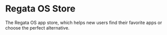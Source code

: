 # Regata OS Store
The Regata OS app store, which helps new users find their favorite apps or choose the perfect alternative.
